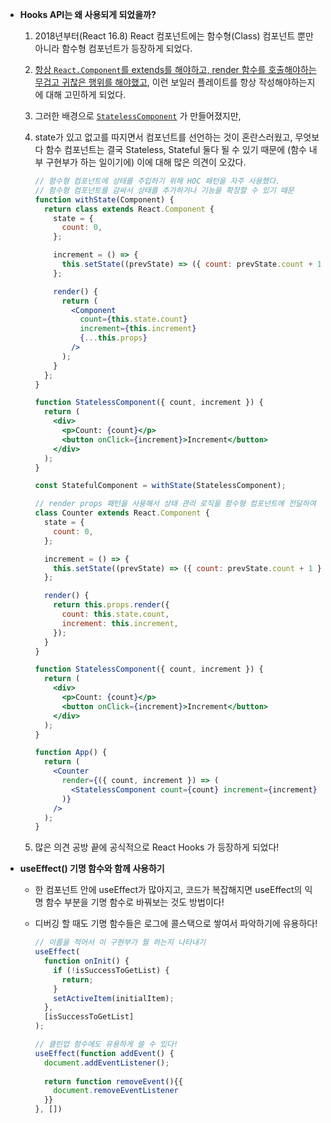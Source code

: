 - **Hooks API는 왜 사용되게 되었을까?**

  1. 2018년부터(React 16.8) React 컴포넌트에는 함수형(Class) 컴포넌트 뿐만 아니라 함수형 컴포넌트가 등장하게 되었다.
  2. [항상 `React.Component`를 extends를 해야하고, render 함수를 호출해야하는 무겁고 귀찮은 행위를 해야했고](3-component/components/HistoryList.js), 이런 보일러 플레이트를 항상 작성해야하는지에 대해 고민하게 되었다.
  3. 그러한 배경으로 [`StatelessComponent`](3-component/components/Header.js) 가 만들어졌지만,
  4. state가 있고 없고를 따지면서 컴포넌트를 선언하는 것이 혼란스러웠고, 무엇보다 함수 컴포넌트는 결국 Stateless, Stateful 둘다 될 수 있기 때문에 (함수 내부 구현부가 하는 일이기에) 이에 대해 많은 의견이 오갔다.
      ```jsx
      // 함수형 컴포넌트에 상태를 주입하기 위해 HOC 패턴을 자주 사용했다.
      // 함수형 컴포넌트를 감싸서 상태를 추가하거나 기능을 확장할 수 있기 때문
      function withState(Component) {
        return class extends React.Component {
          state = {
            count: 0,
          };

          increment = () => {
            this.setState((prevState) => ({ count: prevState.count + 1 }));
          };

          render() {
            return (
              <Component
                count={this.state.count}
                increment={this.increment}
                {...this.props}
              />
            );
          }
        };
      }

      function StatelessComponent({ count, increment }) {
        return (
          <div>
            <p>Count: {count}</p>
            <button onClick={increment}>Increment</button>
          </div>
        );
      }

      const StatefulComponent = withState(StatelessComponent);
      ```

      ```jsx
      // render props 패턴을 사용해서 상태 관리 로직을 함수형 컴포넌트에 전달하여 상태 다루는 경우
      class Counter extends React.Component {
        state = {
          count: 0,
        };

        increment = () => {
          this.setState((prevState) => ({ count: prevState.count + 1 }));
        };

        render() {
          return this.props.render({
            count: this.state.count,
            increment: this.increment,
          });
        }
      }

      function StatelessComponent({ count, increment }) {
        return (
          <div>
            <p>Count: {count}</p>
            <button onClick={increment}>Increment</button>
          </div>
        );
      }

      function App() {
        return (
          <Counter
            render={({ count, increment }) => (
              <StatelessComponent count={count} increment={increment} />
            )}
          />
        );
      }
      ```

  5. 많은 의견 공방 끝에 공식적으로 React Hooks 가 등장하게 되었다!



- **useEffect() 기명 함수와 함께 사용하기**
  - 한 컴포넌트 안에 useEffect가 많아지고,  코드가 복잡해지면 useEffect의 익명 함수 부분을 기명 함수로 바꿔보는 것도 방법이다!
  - 디버깅 할 때도 기명 함수들은 로그에 콜스택으로 쌓여서 파악하기에 유용하다!

    ```jsx
    // 이름을 적어서 이 구현부가 뭘 하는지 나타내기
    useEffect(
      function onInit() {
        if (!isSuccessToGetList) {
          return;
        }
        setActiveItem(initialItem);
      },
      [isSuccessToGetList]
    );

    // 클린업 함수에도 유용하게 쓸 수 있다!
    useEffect(function addEvent() {
      document.addEventListener();
      
      return function removeEvent(){{
        document.removeEventListener
      }}
    }, [])
    ```

